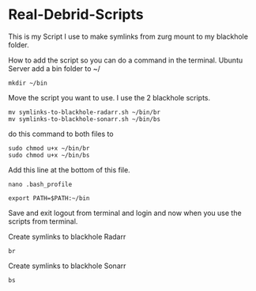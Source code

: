 # Real-Debrid-Scripts
This is my Script I use to make symlinks from zurg mount to my blackhole folder. 

How to add the script so you can do a command in the terminal.
Ubuntu Server 
add a bin folder to ~/
``` 
mkdir ~/bin
```
Move the script you want to use. I use the 2 blackhole scripts.
``` 
mv symlinks-to-blackhole-radarr.sh ~/bin/br
mv symlinks-to-blackhole-sonarr.sh ~/bin/bs
```
do this command to both files to
```
sudo chmod u+x ~/bin/br
sudo chmod u+x ~/bin/bs
```
Add this line at the bottom of this file.
```
nano .bash_profile
```
```
export PATH=$PATH:~/bin
```
Save and exit
logout from terminal and login and now when you use the scripts from terminal.

Create symlinks to blackhole Radarr
```
br
```
Create symlinks to blackhole Sonarr 
```
bs
```
